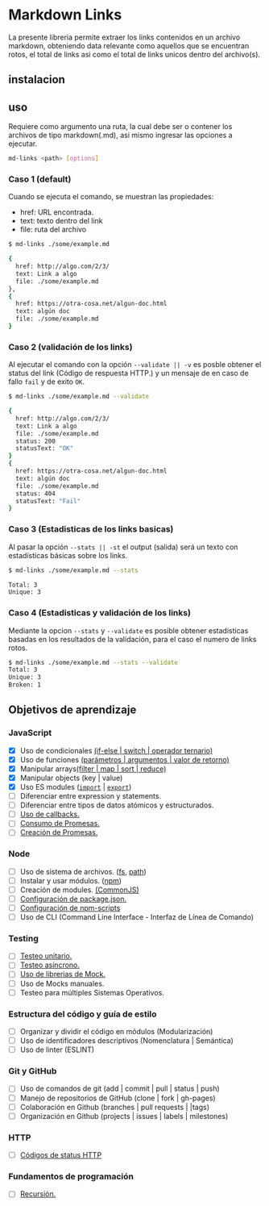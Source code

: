 # Markdown Links

La presente libreria permite extraer los links contenidos en un archivo markdown, 
obteniendo data relevante como aquellos que se encuentran rotos, el total de links 
asi como el total de links unicos dentro del archivo(s).  


## instalacion 




## uso 

Requiere como argumento una ruta, la cual debe ser o contener los archivos de tipo markdown(.md),
asi mismo ingresar las opciones a ejecutar. 

```sh
md-links <path> [options]
```

### Caso 1 (default)
Cuando se ejecuta el comando, se muestran las propiedades:
  * href: URL encontrada.
  * text: texto dentro del link
  * file: ruta del archivo 

```sh
$ md-links ./some/example.md

{
  href: http://algo.com/2/3/ 
  text: Link a algo
  file: ./some/example.md 
},
{
  href: https://otra-cosa.net/algun-doc.html 
  text: algún doc
  file: ./some/example.md  
}
```

### Caso 2 (validación de los links)
Al ejecutar el comando con la opción `--validate || -v` es posble obtener el status del link (Código de respuesta HTTP.) 
y un mensaje de en caso de fallo `fail` y de exito `OK`. 

```sh
$ md-links ./some/example.md --validate

{
  href: http://algo.com/2/3/ 
  text: Link a algo
  file: ./some/example.md 
  status: 200
  statusText: "OK"
}
{
  href: https://otra-cosa.net/algun-doc.html 
  text: algún doc
  file: ./some/example.md 
  status: 404
  statusText: "Fail"
}
```

### Caso 3 (Estadisticas de los links basicas)
Al pasar la opción `--stats || -st` el output (salida) será un texto con estadísticas básicas sobre los links.
 
```sh
$ md-links ./some/example.md --stats

Total: 3
Unique: 3
```

### Caso 4 (Estadisticas y validación de los links)
Mediante la opcion  `--stats` y `--validate` es posible obtener estadisticas basadas
en los resultados de la validación, para el caso el numero de links rotos. 

```sh
$ md-links ./some/example.md --stats --validate
Total: 3
Unique: 3
Broken: 1
```

## Objetivos de aprendizaje

### JavaScript

* [X] Uso de condicionales [(if-else | switch | operador ternario)](https://developer.mozilla.org/es/docs/Learn/JavaScript/Building_blocks/conditionals)
* [X] Uso de funciones [(parámetros | argumentos | valor de retorno)](https://developer.mozilla.org/es/docs/Learn/JavaScript/Building_blocks/Functions)
* [X] Manipular arrays[(filter | map | sort | reduce)](https://developer.mozilla.org/es/docs/Web/JavaScript/Reference/Global_Objects/Array/)
* [X] Manipular objects (key | value)
* [X] Uso ES modules ([`import`](https://developer.mozilla.org/en-US/docs/Web/JavaScript/Reference/Statements/import)
| [`export`](https://developer.mozilla.org/en-US/docs/Web/JavaScript/Reference/Statements/export))
* [ ] Diferenciar entre expression y statements.
* [ ] Diferenciar entre tipos de datos atómicos y estructurados.
* [ ] [Uso de callbacks.](https://developer.mozilla.org/es/docs/Glossary/Callback_function)
* [ ] [Consumo de Promesas.](https://scotch.io/tutorials/javascript-promises-for-dummies#toc-consuming-promises)
* [ ] [Creación de Promesas.](https://www.freecodecamp.org/news/how-to-write-a-javascript-promise-4ed8d44292b8/)

### Node

* [ ] Uso de sistema de archivos. ([fs](https://nodejs.org/api/fs.html), [path](https://nodejs.org/api/path.html))
* [ ] Instalar y usar módulos. ([npm](https://www.npmjs.com/))
* [ ] Creación de modules. [(CommonJS)](https://nodejs.org/docs/latest-v0.10.x/api/modules.html)
* [ ] [Configuración de package.json.](https://docs.npmjs.com/files/package.json)
* [ ] [Configuración de npm-scripts](https://docs.npmjs.com/misc/scripts)
* [ ] Uso de CLI (Command Line Interface - Interfaz de Línea de Comando)

### Testing

* [ ] [Testeo unitario.](https://jestjs.io/docs/es-ES/getting-started)
* [ ] [Testeo asíncrono.](https://jestjs.io/docs/es-ES/asynchronous)
* [ ] [Uso de librerias de Mock.](https://jestjs.io/docs/es-ES/manual-mocks)
* [ ] Uso de Mocks manuales.
* [ ] Testeo para múltiples Sistemas Operativos.

### Estructura del código y guía de estilo

* [ ] Organizar y dividir el código en módulos (Modularización)
* [ ] Uso de identificadores descriptivos (Nomenclatura | Semántica)
* [ ] Uso de linter (ESLINT)

### Git y GitHub

* [ ] Uso de comandos de git (add | commit | pull | status | push)
* [ ] Manejo de repositorios de GitHub (clone | fork | gh-pages)
* [ ] Colaboración en Github (branches | pull requests | |tags)
* [ ] Organización en Github (projects | issues | labels | milestones)

### HTTP

* [ ] [Códigos de status HTTP](https://developer.mozilla.org/en-US/docs/Web/HTTP/Status)

### Fundamentos de programación

* [ ] [Recursión.](https://www.youtube.com/watch?v=lPPgY3HLlhQ)


















